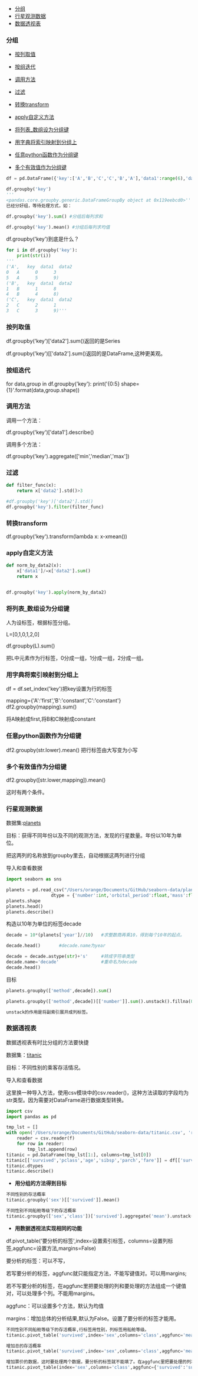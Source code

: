 * [分组](#分组)
* [行星观测数据](#行星观测数据)
* [数据透视表](#数据透视表)

### 分组

* [按列取值](#按列取值)
* [按组迭代](#按组迭代)
* [调用方法](#调用方法)
* [过滤](#过滤)
* [转换transform](#转换transform)
* [apply自定义方法](#apply自定义方法)

* [将列表_数组设为分组键](#将列表_数组设为分组键)
* [用字典将索引映射到分组上](#用字典将索引映射到分组上)
* [任意python函数作为分组键](#任意python函数作为分组键)
* [多个有效值作为分组键](#多个有效值作为分组键)

```python
df = pd.DataFrame({'key':['A','B','C','C','B','A'],'data1':range(6),'data2':np.random.randint(0,10,size=6)})
```
```python
df.groupby('key')
'''
<pandas.core.groupby.generic.DataFrameGroupBy object at 0x119eebcd0>'''
已经分好组，等待处理方式，如：

df.groupby('key').sum() #分组后每列求和

df.groupby('key').mean() #分组后每列求均值
```
df.groupby('key')到底是什么？
```python
for i in df.groupby('key'):
    print(str(i))
'''
('A',   key  data1  data2
0   A      0      3
5   A      5      9)
('B',   key  data1  data2
1   B      1      8
4   B      4      8)
('C',   key  data1  data2
2   C      2      1
3   C      3      9)'''
```

### 按列取值

df.groupby('key')['data2'].sum()返回的是Series

df.groupby('key')[['data2'].sum()返回的是DataFrame,这种更美观。


### 按组迭代

for data,group in df.groupby('key'):
    print('{0:5} shape={1}'.format(data,group.shape))
    
### 调用方法

调用一个方法：

df.groupby('key')['data1'].describe()

调用多个方法：

df.groupby('key').aggregate(['min','median','max'])

### 过滤

```python
def filter_func(x):
    return x['data2'].std()>3

#df.groupby('key')['data2'].std()
df.groupby('key').filter(filter_func)
````

### 转换transform
df.groupby('key').transform(lambda x: x-xmean())

### apply自定义方法
```python
def norm_by_data2(x):
    x['data1']/=x['data2'].sum()
    return x


df.groupby('key').apply(norm_by_data2)
```

### 将列表_数组设为分组键

人为设标签，根据标签分组。

L=[0,1,0,1,2,0]

df.groupby(L).sum()

把L中元素作为行标签，0分成一组，1分成一组，2分成一组。

### 用字典将索引映射到分组上

df = df.set_index('key')把key设置为行的标签

mapping={'A':'first','B':'constant','C':'constant'}
df2.groupby(mapping).sum()

将A映射成first,将B和C映射成constant

### 任意python函数作为分组键

df2.groupby(str.lower).mean() 把行标签由大写变为小写

### 多个有效值作为分组键

df2.groupby([str.lower,mapping]).mean()

这时有两个条件。

### 行星观测数据

数据集:[planets](https://github.com/mwaskom/seaborn-data)

目标：获得不同年份以及不同的观测方法，发现的行星数量。年份以10年为单位。

把这两列的名称放到groupby里去，自动根据这两列进行分组

导入和查看数据
```python
import seaborn as sns

planets = pd.read_csv("/Users/orange/Documents/GitHub/seaborn-data/planets.csv", 
                 dtype = {'number':int,'orbital_period':float,'mass':float,'distance':float,'year':int})
planets.shape
planets.head()
planets.describe()
```

构造以10年为单位的标签decade

```python
decade = 10*(planets['year']//10)   #求整数商再乘10，得到每个10年的起点。

decade.head()       #decade.name为year

decade = decade.astype(str)+'s'     #转成字符串类型
decade.name='decade'                #重命名为decade
decade.head()
```
目标
```python
planets.groupby(['method',decade]).sum()

planets.groupby(['method',decade])[['number']].sum().unstack().fillna(0)

unstack的作用是将副索引展开成列标签。
```

### 数据透视表

数据透视表有时比分组的方法要快捷

数据集：[titanic](https://github.com/mwaskom/seaborn-data)

目标：不同性别的乘客存活情况。

导入和查看数据

这里换一种导入方法，使用csv模块中的csv.reader()，这种方法读取的字段均为str类型。因为需要对DataFrame进行数据类型转换。
```python
import csv
import pandas as pd

tmp_lst = []
with open('/Users/orange/Documents/GitHub/seaborn-data/titanic.csv', 'r') as f:
    reader = csv.reader(f)
    for row in reader:
        tmp_lst.append(row)
titanic = pd.DataFrame(tmp_lst[1:], columns=tmp_lst[0]) 
titanic[['survived','pclass','age','sibsp','parch','fare']] = df[['survived','pclass','age','sibsp','parch','fare']].apply(pd.to_numeric)   #转成数字类型
titanic.dtypes
titanic.describe()
```
- **用分组的方法得到目标**
```python
不同性别的存活概率
titanic.groupby('sex')[['survived']].mean()

不同性别不同船舱等级下的存活概率
titanic.groupby(['sex','class'])['survived'].aggregate('mean').unstack()
```

- **用数据透视法实现相同的功能**

df.pivot_table('要分析的标签',index=设置索引标签，columns=设置列标签,aggfunc=设置方法,margins=False)

要分析的标签：可以不写，

若写要分析的标签，aggfunc就只能指定方法，不能写键值对。可以用margins;

若不写要分析的标签，在aggfunc里把要处理的列和要处理的方法组成一个键值对，可以处理多个列。不能用margins。

aggfunc：可以设置多个方法，默认为均值

margins：增加总体的分析结果,默认为False。设置了要分析的标签才能用。
```python
不同性别不同船舱等级下的存活概率,行标签用性别，列标签用船舱等级。
titanic.pivot_table('survived',index='sex',columns='class',aggfunc='mean')

增加总的存活概率
titanic.pivot_table('survived',index='sex',columns='class',aggfunc='mean',margins=True)

增加票价的数据，这时要处理两个数据，要分析的标签就不能填了。在aggfunc里把要处理的列和要处理的方法组成一个键值对。
titanic.pivot_table(index='sex',columns='class',aggfunc={'survived':'sum','fare':'mean'})
```

